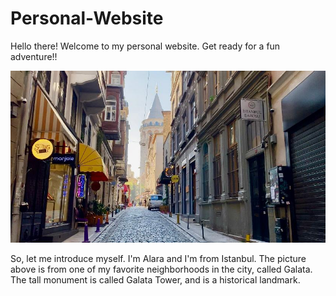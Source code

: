 # Personal-Website

Hello there! Welcome to my personal website. Get ready for a fun adventure!!

![](Images/PHOTO-2021-04-21-15-11-49.jpg)

So, let me introduce myself. I'm Alara and I'm from Istanbul. The picture above is from one of my favorite neighborhoods in the city, called Galata. The tall monument is called Galata Tower, and is a historical landmark.


